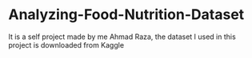 # Analyzing-Food-Nutrition-Dataset
It is a self project made by me Ahmad Raza, the dataset I used in this project is downloaded from Kaggle
